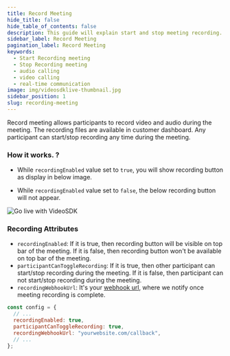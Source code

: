 ```yaml
---
title: Record Meeting
hide_title: false
hide_table_of_contents: false
description: This guide will explain start and stop meeting recording.
sidebar_label: Record Meeting
pagination_label: Record Meeting
keywords:
  - Start Recording meeting
  - Stop Recording meeting
  - audio calling
  - video calling
  - real-time communication
image: img/videosdklive-thumbnail.jpg
sidebar_position: 1
slug: recording-meeting
---
```


Record meeting allows participants to record video and audio during the meeting. The recording files are available in customer dashboard.
Any participant can start/stop recording any time during the meeting.

### How it works. ?

- While `recordingEnabled` value set to `true`, you will show recording button as display in below image.

- While `recordingEnabled` value set to `false`, the below recording button will not appear.

![Go live with VideoSDK](/img/prebuilt/prebuilt-recording.png)

### Recording Attributes

- `recordingEnabled`: If it is true, then recording button will be visible on top bar of the meeting. If it is false, then recording button won't be available on top bar of the meeting.
- `participantCanToggleRecording`: If it is true, then other participant can start/stop recording during the meeting. If it is false, then participant can not start/stop recording during the meeting.
- `recordingWebhookUrl`: It's your [webhook url](https://en.wikipedia.org/wiki/Webhook), where we notify once meeting recording is complete.

```js title="index.html"
const config = {
  // ...
  recordingEnabled: true,
  participantCanToggleRecording: true,
  recordingWebhookUrl: "yourwebsite.com/callback",
  // ...
};
```
